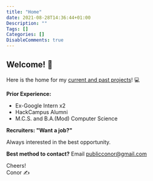 ```yaml
---
title: "Home"
date: 2021-08-28T14:36:44+01:00
Description: ""
Tags: []
Categories: []
DisableComments: true
---
```


## Welcome! 👋

Here is the home for my [current and past projects](/projects/)! 💻

**Prior Experience:**
- Ex-Google Intern x2
- HackCampus Alumni
- M.C.S. and B.A.(Mod) Computer Science

**Recruiters: "Want a job?"**

Always interested in the best opportunity.

**Best method to contact?**
Email [publicconor@gmail.com](mailto:publicconor@gmail.com)

Cheers!  
Conor ✍️
